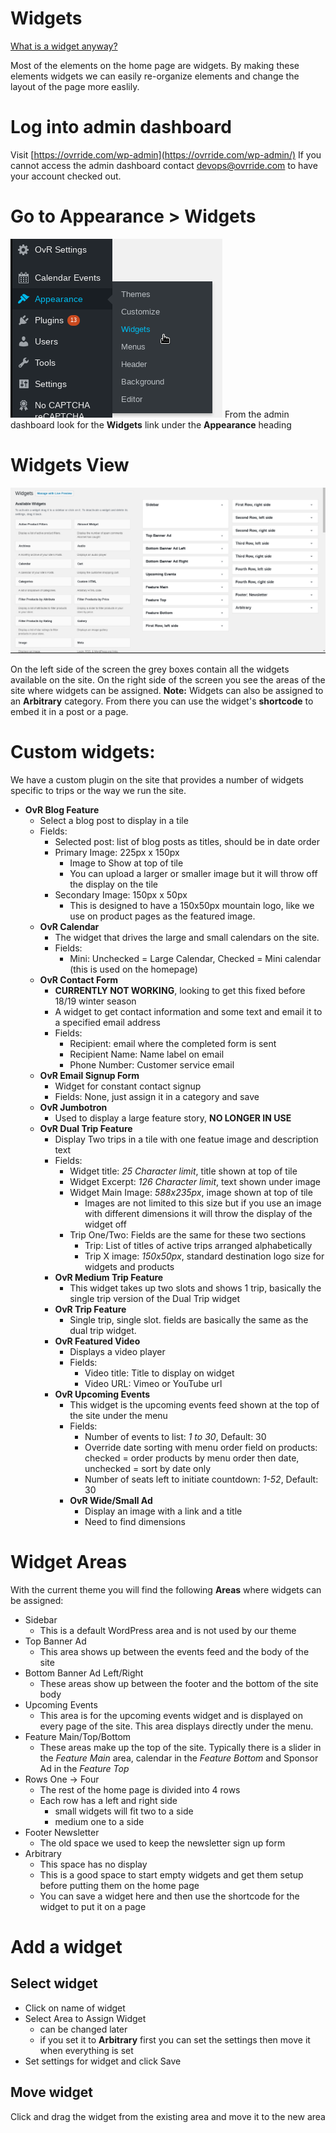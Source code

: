 <!-- TITLE: Add Widgets To Homepage -->
<!-- SUBTITLE: Add a widget or tile to the home page -->

# Widgets
[What is a widget anyway?](https://www.wpbeginner.com/glossary/widgets/)

Most of the elements on the home page are widgets. By making these elements widgets we can easily re-organize elements and change the layout of the page more easlily.

# Log into admin dashboard
Visit [https://ovrride.com/wp-admin](https://ovrride.com/wp-admin/)
If you cannot access the admin dashboard contact [devops@ovrride.com](mailto:devops@ovrride.com) to have your account checked out.

# Go to Appearance > Widgets
![Appearance Widgets](/uploads/appearance-widgets.png "Appearance Widgets")
From the admin dashboard look for the **Widgets** link under the **Appearance** heading

# Widgets View
![Appearance Widgets View](/uploads/appearance-widgets-view.png "Appearance Widgets View")

On the left side of the screen the grey boxes contain all the widgets available on the site. On the right side of the screen you see the areas of the site where widgets can be assigned.
**Note:** Widgets can also be assigned to an **Arbitrary** category. From there you can use the widget's **shortcode** to embed it in a post or a page.

# Custom widgets:
We have a custom plugin on the site that provides a number of widgets specific to trips or the way we run the site.

 * **OvR Blog Feature**
	 * Select a blog post to display in a tile
	 * Fields:
		 * Selected post: list of blog posts as titles, should be in date order
		 * Primary Image: 225px x 150px 
			 * Image to Show at top of tile
			 * You can upload a larger or smaller image but it will throw off the display on the tile
		 * Secondary Image: 150px x 50px
			 * This is designed to have a 150x50px mountain logo, like we use on product pages as the featured image.
	 * **OvR Calendar**
		 * The widget that drives the large and small calendars on the site.
		 * Fields:
			 * Mini: Unchecked = Large Calendar, Checked = Mini calendar (this is used on the homepage)
	 * **OvR Contact Form**
		 * **CURRENTLY NOT WORKING**, looking to get this fixed before 18/19 winter season
		 * A widget to get contact information and some text and email it to a specified email address
		 * Fields:
			 * Recipient: email where the completed form is sent
			 * Recipient Name: Name label on email
			 * Phone Number: Customer service email
	 * **OvR Email Signup Form**
		 * Widget for constant contact signup
		 * Fields: None, just assign it in a category and save
	 * **OvR Jumbotron**
		 * Used to display a large feature story, **NO LONGER IN USE**
	 * **OvR Dual Trip Feature**
		 * Display Two trips in a tile with one featue image and description text
		 * Fields:
			 * Widget title: *25 Character limit*, title shown at top of tile
			 * Widget Excerpt: *126 Character limit*, text shown under image
			 * Widget Main Image: *588x235px*, image shown at top of tile
				 * Images are not limited to this size but if you use an image with different dimensions it will throw the display of the widget off
			 * Trip One/Two: Fields are the same for these two sections
				 * Trip: List of titles of active trips arranged alphabetically
				 * Trip X image: *150x50px*, standard destination logo size for widgets and products
		 * **OvR Medium Trip Feature**
			 * This widget takes up two slots and shows 1 trip, basically the single trip version of the Dual Trip widget
		 * **OvR Trip Feature**
			 * Single trip, single slot. fields are basically the same as the dual trip widget.
		 * **OvR Featured Video**
			 * Displays a video player
			 * Fields:
				 * Video title: Title to display on widget
				 * Video URL: Vimeo or YouTube url
		 * **OvR Upcoming Events**
			 * This widget is the upcoming events feed shown at the top of the site under the menu
			 * Fields:
				 * Number of events to list: *1 to 30*, Default: 30
				 * Override date sorting with menu order field on products: checked = order products by menu order then date, unchecked = sort by date only
				 * Number of seats left to initiate countdown: *1-52*, Default: 30
			 * **OvR Wide/Small Ad**
				 * Display an image with a link and a title
				 * Need to find dimensions 


# Widget Areas
With the current theme you will find the following **Areas** where widgets can be assigned:
* Sidebar
	* This is a default WordPress area and is not used by our theme
* Top Banner Ad
	* This area shows up between the events feed and the body of the site
* Bottom Banner Ad Left/Right
	* These areas show up between the footer and the bottom of the site body
* Upcoming Events
	* This area is for the upcoming events widget and is displayed on every page of the site. This area displays directly under the menu.
* Feature Main/Top/Bottom
	* These areas make up the top of the site. Typically there is a slider in the *Feature Main* area, calendar in the *Feature Bottom* and Sponsor Ad in the *Feature Top*
* Rows One -> Four
	* The rest of the home page is divided into 4 rows
	* Each row has a left and right side
		* small widgets will fit two to a side
		* medium one to a side
* Footer Newsletter
	* The old space we used to keep the newsletter sign up form
* Arbitrary
	* This space has no display
	* This is a good space to start empty widgets and get them setup before putting them on the home page
	* You can save a widget here and then use the shortcode for the widget to put it on a page

# Add a widget
## Select widget
* Click on name of widget
* Select Area to Assign Widget
	* can be changed later
	* if you set it to **Arbitrary** first you can set the settings then move it when everything is set
* Set settings for widget and click Save

## Move widget 
Click and drag the widget from the existing area and move it to the new area

